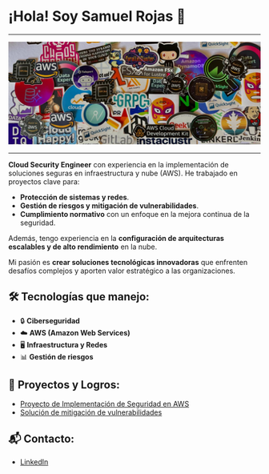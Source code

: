 
# ¡Hola! Soy Samuel Rojas 👋
---

![Banner de stickers](/assets/imagenes/banner_stickers.jpeg)

---

**Cloud Security Engineer** con experiencia en la implementación de soluciones seguras en infraestructura y nube (AWS). He trabajado en proyectos clave para:


- **Protección de sistemas y redes**.
- **Gestión de riesgos y mitigación de vulnerabilidades**.
- **Cumplimiento normativo** con un enfoque en la mejora continua de la seguridad.

Además, tengo experiencia en la **configuración de arquitecturas escalables y de alto rendimiento** en la nube.

Mi pasión es **crear soluciones tecnológicas innovadoras** que enfrenten desafíos complejos y aporten valor estratégico a las organizaciones.

## 🛠 Tecnologías que manejo:
- 🔒 **Ciberseguridad**
- ☁️ **AWS (Amazon Web Services)**
- 🖥 **Infraestructura y Redes**
- 📊 **Gestión de riesgos**

## 🚀 Proyectos y Logros:
- [Proyecto de Implementación de Seguridad en AWS]()
- [Solución de mitigación de vulnerabilidades]()

## 📬 Contacto:
- [LinkedIn](https://www.linkedin.com/in/rojas-samuel)
